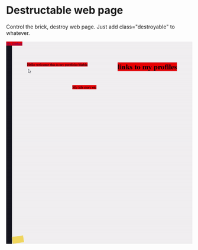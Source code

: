 # Destructable web page

Control the brick, destroy web page. Just add class="destroyable" to whatever.

![Feature Demo](animation.gif)

